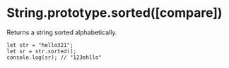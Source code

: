 # String.prototype.sorted([compare])

Returns a string sorted alphabetically.

```
let str = "hello321";
let sr = str.sorted();
console.log(sr); // "123ehllo"
```
